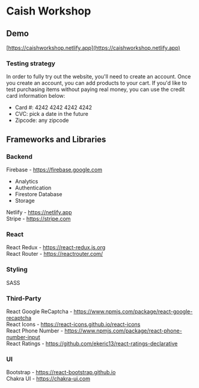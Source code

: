 # Caish Workshop

## Demo
[https://caishworkshop.netlify.app](https://caishworkshop.netlify.app)

### Testing strategy
In order to fully try out the website, you'll need to create an account. Once you create an account, you can add products to your cart. If you'd like to test purchasing items without paying real money, you can use the credit card information below:
- Card #: 4242 4242 4242 4242
- CVC: pick a date in the future
- Zipcode: any zipcode

## Frameworks and Libraries
### Backend
Firebase - https://firebase.google.com
- Analytics
- Authentication
- Firestore Database
- Storage

Netlify - https://netlify.app<br/>
Stripe - https://stripe.com

### React
React Redux - https://react-redux.js.org<br/>
React Router - https://reactrouter.com/

### Styling
SASS

### Third-Party
React Google ReCaptcha - https://www.npmjs.com/package/react-google-recaptcha<br/>
React Icons - https://react-icons.github.io/react-icons<br/>
React Phone Number - https://www.npmjs.com/package/react-phone-number-input<br/>
React Ratings - https://github.com/ekeric13/react-ratings-declarative

### UI
Bootstrap - https://react-bootstrap.github.io<br/>
Chakra UI - https://chakra-ui.com
